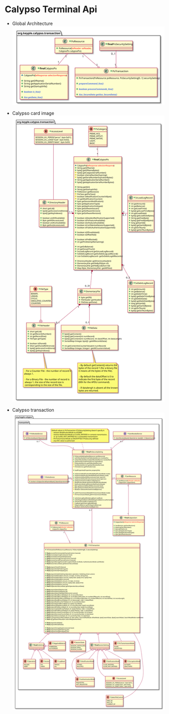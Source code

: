 # Calypso Terminal Api

- Global Architecture
![Global Architecture](img/CalypsoTerminal_ApplicationApi_ClassDiag_Transaction_Global.svg)

- Calypso card image
![Calypso card image](img/CalypsoTerminal_ApplicationApi_ClassDiag_Transaction_CalypsoPo_0_9_0.svg)

- Calypso transaction
![Calypso card image](img/CalypsoTerminal_ApplicationApi_ClassDiag_Transaction_PoTransaction_0_9_0.svg)